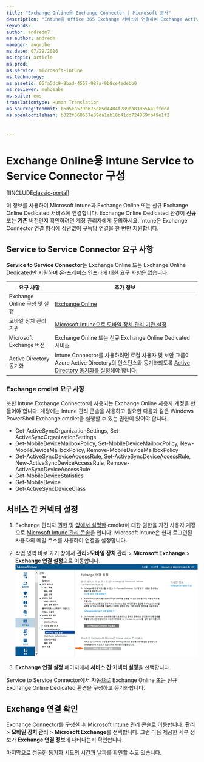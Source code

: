 ```yaml
---
title: "Exchange Online용 Exchange Connector | Microsoft 문서"
description: "Intune을 Office 365 Exchange 서비스에 연결하여 Exchange ActiveSync MDM(모바일 장치 관리)을 지원합니다."
keywords: 
author: andredm7
ms.author: andredm
manager: angrobe
ms.date: 07/29/2016
ms.topic: article
ms.prod: 
ms.service: microsoft-intune
ms.technology: 
ms.assetid: 05fa5dc9-9bad-4557-987a-9b8ce4edebb0
ms.reviewer: muhosabe
ms.suite: ems
translationtype: Human Translation
ms.sourcegitcommit: b6d5ea579b675d85d4404f289db83055642ffddd
ms.openlocfilehash: b322f368637e39da1ab10b41dd724859fb49e1f2


---
```


# <a name="configure-the-intune-service-to-service-connector-for-exchange-online"></a>Exchange Online용 Intune Service to Service Connector 구성

[!INCLUDE[classic-portal](../includes/classic-portal.md)]

이 정보를 사용하여 Microsoft Intune과 Exchange Online 또는 신규 Exchange Online Dedicated 서비스에 연결합니다. Exchange Online Dedicated 환경이 **신규** 또는 **기존** 버전인지 확인하려면 계정 관리자에게 문의하세요. Intune은 Exchange Connector 연결 형식에 상관없이 구독당 연결을 한 번만 지원합니다.

## <a name="service-to-service-connector-requirements"></a>Service to Service Connector 요구 사항
**Service to Service Connector**는 Exchange Online 또는 Exchange Online Dedicated만 지원하며 온-프레미스 인프라에 대한 요구 사항은 없습니다.

|요구 사항|추가 정보|
|---------------|--------------------|
|Exchange Online 구성 및 실행|[Exchange Online](https://technet.microsoft.com/library/jj200580.aspx) |
|모바일 장치 관리 기관| [Microsoft Intune으로 모바일 장치 관리 기관 설정](prerequisites-for-enrollment.md#step-2-set-mdm-authority)|
|Microsoft Exchange 버전|Exchange Online 또는 신규 Exchange Online Dedicated 서비스|
|Active Directory 동기화|Intune Connector를 사용하려면 로컬 사용자 및 보안 그룹이 Azure Active Directory의 인스턴스와 동기화되도록 [Active Directory 동기화를 설정](/intune/get-started/start-with-a-paid-subscription-to-microsoft-intune-step-3)해야 합니다.|

### <a name="exchange-cmdlet-requirements"></a>Exchange cmdlet 요구 사항

또한 Intune Exchange Connector에 사용되는 Exchange Online 사용자 계정을 만들어야 합니다. 계정에는 Intune 관리 콘솔을 사용하고 필요한 다음과 같은 Windows PowerShell Exchange cmdlet을 실행할 수 있는 권한이 있어야 합니다.

 - Get-ActiveSyncOrganizationSettings, Set-ActiveSyncOrganizationSettings
 - Get-MobileDeviceMailboxPolicy, Set-MobileDeviceMailboxPolicy, New-MobileDeviceMailboxPolicy, Remove-MobileDeviceMailboxPolicy
 - Get-ActiveSyncDeviceAccessRule, Set-ActiveSyncDeviceAccessRule, New-ActiveSyncDeviceAccessRule, Remove-ActiveSyncDeviceAccessRule
 - Get-MobileDeviceStatistics
 - Get-MobileDevice
 - Get-ActiveSyncDeviceClass

## <a name="set-up-the-service-to-service-connector"></a>서비스 간 커넥터 설정

1. Exchange 관리자 권한 및 [앞에서 설명한](#exchange-cmdlet-requirements) cmdlet에 대한 권한을 가진 사용자 계정으로 [Microsoft Intune 관리 콘솔](http://manage.microsoft.com)을 엽니다. Microsoft Intune은 현재 로그인된 사용자의 메일 주소를 사용하여 연결을 설정합니다.

2.  작업 영역 바로 가기 창에서 **관리**>**모바일 장치 관리** > **Microsoft Exchange** > **Exchange 연결 설정**으로 이동합니다.
![Service to Service Connector 설정 페이지](../media/intunesa5cservicetoserviceconnector.png)

3.  **Exchange 연결 설정** 페이지에서 **서비스 간 커넥터 설정**을 선택합니다.


Service to Service Connector에서 자동으로 Exchange Online 또는 신규 Exchange Online Dedicated 환경을 구성하고 동기화합니다.

## <a name="validate-your-exchange-connection"></a>Exchange 연결 확인

Exchange Connector를 구성한 후 [Microsoft Intune 관리 콘솔](http://manage.microsoft.com)로 이동합니다. **관리**> **모바일 장치 관리** > **Microsoft Exchange**를 선택합니다. 그런 다음 제공한 세부 정보가 **Exchange 연결 정보**에 나타나는지 확인합니다.

마지막으로 성공한 동기화 시도의 시간과 날짜를 확인할 수도 있습니다.



<!--HONumber=Dec16_HO2-->


